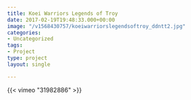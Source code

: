 ```yaml
---
title: Koei Warriors Legends of Troy
date: 2017-02-19T19:48:33.000+00:00
image: "/v1568430757/koeiwarriorslegendsoftroy_ddntt2.jpg"
categories:
- Uncategorized
tags:
- Project
type: project
layout: single

---
```

{{< vimeo "31982886" >}}